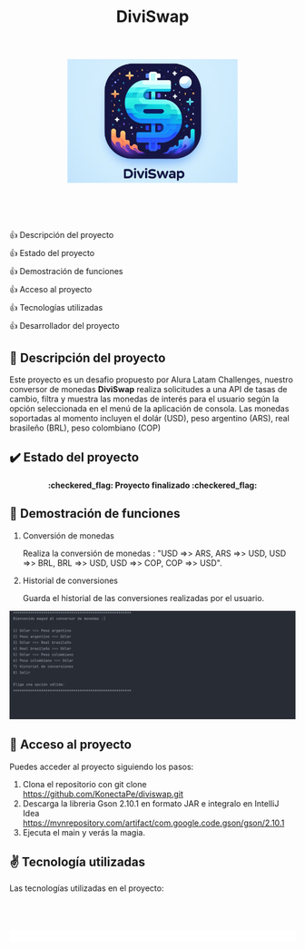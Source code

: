 <header style="display: flex; flex-direction: column; justify-content: center; align-items: center">
<h1 align="center">DiviSwap</h1>
<h1 align="center">
<img src="./images/main-logo.jpg" style="object-fit: cover; object-position: center; width: 300px;" alt="Logo principal de DiviSwap"/>
</h1>
</header>
<main>
<ul style="display:flex; flex-direction: column; gap: .5rem; list-style: none; padding: 0; margin-top: 50px">
<li>
<a href="#description" style="display: inline; align-items: center; gap: .5rem; text-decoration: none">
<span>👍</span> 
<span>Descripción del proyecto</span>
</a>
</li>
<li>
<a href="#state" style="display: inline; align-items: center; gap: .5rem; text-decoration: none">
<span>👍</span> 
<span>Estado del proyecto</span>
</a>
</li>
<li>
<a href="#functions" style="display: inline; align-items: center; gap: .5rem; text-decoration: none">
<span>👍</span> 
<span>Demostración de funciones</span>
</a>
</li>
<li>
<a href="#state" style="display: inline; align-items: center; gap: .5rem; text-decoration: none">
<span>👍</span> 
<span>Acceso al proyecto</span>
</a>
</li>
<li>
<a href="#state" style="display: inline; align-items: center; gap: .5rem; text-decoration: none">
<span>👍</span> 
<span>Tecnologías utilizadas</span>
</a>
</li>
<li>
<a href="#state" style="display: inline; align-items: center; gap: .5rem; text-decoration: none">
<span>👍</span> 
<span>Desarrollador del proyecto</span>
</a>
</li>
</ul>
<section id="description">
<h2>🚀 Descripción del proyecto</h2>
<p>Este proyecto es un desafio propuesto por Alura Latam Challenges, nuestro conversor de monedas <strong>DiviSwap</strong> realiza solicitudes a una API de tasas de cambio, filtra y muestra las monedas de interés para el usuario según la opción seleccionada en el menú de la aplicación de consola. Las monedas soportadas al momento incluyen el dolár (USD), peso argentino (ARS), real brasileño (BRL), peso colombiano (COP)</p>
</section>
<section id="state">
<h2>✔️ Estado del proyecto</h2>
<h4 align="center">
:checkered_flag: Proyecto finalizado :checkered_flag:
</h4>
</section>
<section id="functions">
<h2>🔨 Demostración de funciones</h2>
<ol>
<li>Conversión de monedas</li>
<p>Realiza la conversión de monedas : "USD =>> ARS, ARS =>> USD, USD =>> BRL, BRL =>> USD, USD =>> COP, COP =>> USD".</p>
<li>Historial de conversiones</li>
<p>Guarda el historial de las conversiones realizadas por el usuario.</p>
</ol>
<img src="./images/diviswap.gif" alt="Funcionalidades de diviswap, conversión de monedas e historial de conversiones">
</section>
<section id="state">
<h2>📁 Acceso al proyecto</h2>
<p>Puedes acceder al proyecto siguiendo los pasos:</p>
<ol>
<li>Clona el repositorio con git clone 
<a href="#">https://github.com/KonectaPe/diviswap.git</a>
</li>
<li>
Descarga la libreria Gson 2.10.1 en formato JAR e integralo en IntelliJ Idea <a href="">https://mvnrepository.com/artifact/com.google.code.gson/gson/2.10.1</a>
</li>
<li>Ejecuta el main y verás la magia.</li>
</ol>
</section>
<section id="state">
<h2>✌️ Tecnología utilizadas</h2>
<p>Las tecnologías utilizadas en el proyecto:</p>
<h3 align="center">
<img width="400px" src="https://rosamarfil.es/tutoriales/wp-content/uploads/2019/08/java-logo-png.png" alt="">
</h3>
<div style="background-color: white">
<h3 align="center">
<img width="400px" src="https://www.exchangerate-api.com/img/hr-logo-2022-ldpi-rc.png" alt="">
</h3>
</div>
</section>
</main>
<footer>
</footer>

